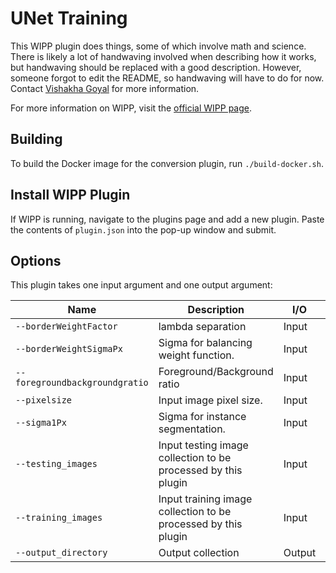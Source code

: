 # UNet Training

This WIPP plugin does things, some of which involve math and science. There is likely a lot of handwaving involved when describing how it works, but handwaving should be replaced with a good description. However, someone forgot to edit the README, so handwaving will have to do for now. Contact [Vishakha Goyal](mailto:vishakha.goyal@nih.gov) for more information.

For more information on WIPP, visit the [official WIPP page](https://isg.nist.gov/deepzoomweb/software/wipp).

## Building

To build the Docker image for the conversion plugin, run
`./build-docker.sh`.

## Install WIPP Plugin

If WIPP is running, navigate to the plugins page and add a new plugin. Paste the contents of `plugin.json` into the pop-up window and submit.

## Options

This plugin takes one input argument and one output argument:

| Name          | Description             | I/O    | Type   |
|---------------|-------------------------|--------|--------|
| `--borderWeightFactor` | lambda separation | Input | number |
| `--borderWeightSigmaPx` | Sigma for balancing weight function. | Input | number |
| `--foregroundbackgroundgratio` | Foreground/Background ratio | Input | number |
| `--pixelsize` | Input image pixel size. | Input | number |
| `--sigma1Px` | Sigma for instance segmentation. | Input | number |
| `--testing_images` | Input testing image collection to be processed by this plugin | Input | collection |
| `--training_images` | Input training image collection to be processed by this plugin | Input | collection |
| `--output_directory` | Output collection | Output | genericData |


